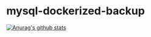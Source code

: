 # mysql-dockerized-backup

[![Anurag's github stats](https://github-readme-stats.vercel.app/api?username=dqmdz&theme=blue-green)](https://github.com/dqmdz/mysql-dockerized-backup)
